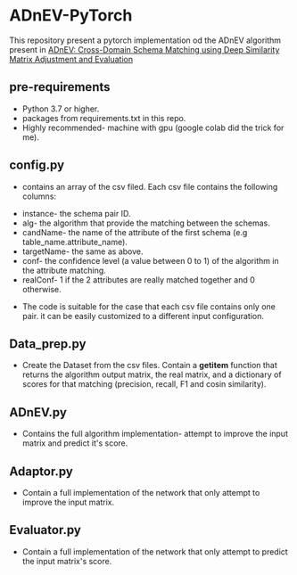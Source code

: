 # ADnEV-PyTorch

This repository present a pytorch implementation od the ADnEV algorithm present in [ADnEV: Cross-Domain Schema Matching using Deep Similarity Matrix Adjustment and Evaluation](http://www.vldb.org/pvldb/vol13/p1401-shraga.pdf)

## pre-requirements
- Python 3.7 or higher.
- packages from requirements.txt in this repo.
- Highly recommended- machine with gpu (google colab did the trick for me).

## config.py
- contains an array of the csv filed. Each csv file contains the following columns:
 + instance- the schema pair ID.
 + alg- the algorithm that provide the matching between the schemas.
 + candName- the name of the attribute of the first schema (e.g table_name.attribute_name).
 + targetName- the same as above.
 + conf- the confidence level (a value between 0 to 1) of the algorithm in the attribute matching.
 + realConf- 1 if the 2 attributes are really matched together and 0 otherwise. 
- The code is suitable for the case that each csv file contains only one pair. it can be easily customized to a different input configuration. 

## Data_prep.py
- Create the Dataset from the csv files. Contain a __getitem__ function that returns the algorithm output matrix, the real matrix, and a dictionary of scores for that matching (precision, recall, F1 and cosin similarity).

## ADnEV.py
- Contains the full algorithm implementation- attempt to improve the input matrix and predict it's score.

## Adaptor.py
- Contain a full implementation of the network that only attempt to improve the input matrix.

## Evaluator.py
- Contain a full implementation of the network that only attempt to predict the input matrix's score.

